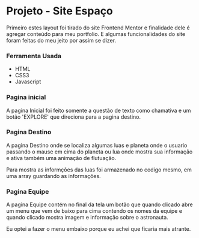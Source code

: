     
<h1>Projeto - Site Espaço</h1>

<p>
    Primeiro estes layout foi tirado do site Frontend Mentor
    e finalidade dele é agregar conteúdo para meu portfolio. E algumas funcionalidades do site foram feitas do meu jeito por assim se dizer.
</p>

<h3>Ferramenta Usada</h3>

<ul>
    <li>HTML</li>
    <li>CSS3</li>
    <li>Javascript</li>
</ul>

<h3>Pagina inicial</h3>

<p>
    A pagina Inicial foi feito somente a questão de texto como chamativa e 
    um botão 'EXPLORE' que direciona para a pagina destino.
</p>

<h3>Pagina Destino</h3>

<p>
    A pagina Destino onde se localiza algumas luas e planeta onde o usuario passando o mause em cima do planeta ou lua onde mostra sua informação e ativa também uma animação de flutuação.
</p>

<p>
    Para mostra as informções das luas foi armazenado no codigo mesmo, em uma array guardando as informações.
</p>

<h3>Pagina Equipe</h3>

<p>
    A pagina Equipe contém no final da tela um botão que quando clicado abre um menu que vem de baixo para cima contendo os nomes da equipe e quando clicado mostra imagem e informação sobre o astronauta.
</p>
<p>
    Eu optei a fazer o menu embaixo porque eu achei que ficaria mais atrante.
</p>